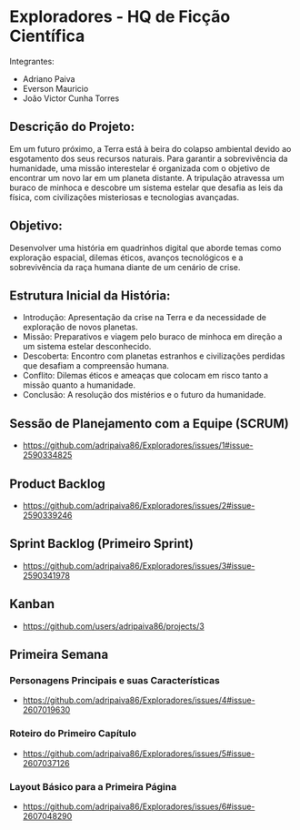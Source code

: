 # Exploradores - HQ de Ficção Científica
Integrantes:
- Adriano Paiva
- Everson Mauricio
- João Victor Cunha Torres

## Descrição do Projeto:
Em um futuro próximo, a Terra está à beira do colapso ambiental devido ao esgotamento dos seus recursos naturais. Para garantir a sobrevivência da humanidade, uma missão interestelar é organizada com o objetivo de encontrar um novo lar em um planeta distante. A tripulação atravessa um buraco de minhoca e descobre um sistema estelar que desafia as leis da física, com civilizações misteriosas e tecnologias avançadas.

## Objetivo:
Desenvolver uma história em quadrinhos digital que aborde temas como exploração espacial, dilemas éticos, avanços tecnológicos e a sobrevivência da raça humana diante de um cenário de crise.

## Estrutura Inicial da História:
- Introdução: Apresentação da crise na Terra e da necessidade de exploração de novos planetas.
- Missão: Preparativos e viagem pelo buraco de minhoca em direção a um sistema estelar desconhecido.
- Descoberta: Encontro com planetas estranhos e civilizações perdidas que desafiam a compreensão humana.
- Conflito: Dilemas éticos e ameaças que colocam em risco tanto a missão quanto a humanidade.
- Conclusão: A resolução dos mistérios e o futuro da humanidade.

## Sessão de Planejamento com a Equipe (SCRUM)
- https://github.com/adripaiva86/Exploradores/issues/1#issue-2590334825

## Product Backlog
- https://github.com/adripaiva86/Exploradores/issues/2#issue-2590339246

## Sprint Backlog (Primeiro Sprint)
- https://github.com/adripaiva86/Exploradores/issues/3#issue-2590341978

## Kanban
- https://github.com/users/adripaiva86/projects/3

## Primeira Semana
### Personagens Principais e suas Características
- https://github.com/adripaiva86/Exploradores/issues/4#issue-2607019630
### Roteiro do Primeiro Capítulo
- https://github.com/adripaiva86/Exploradores/issues/5#issue-2607037126
### Layout Básico para a Primeira Página
- https://github.com/adripaiva86/Exploradores/issues/6#issue-2607048290
